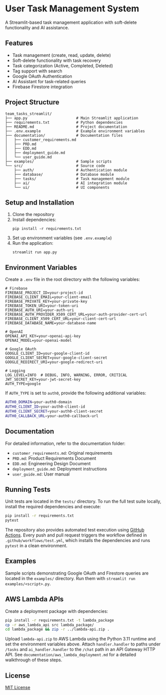 # User Task Management System

A Streamlit-based task management application with soft-delete functionality and AI assistance.

## Features

- Task management (create, read, update, delete)
- Soft-delete functionality with task recovery
- Task categorization (Active, Completed, Deleted)
- Tag support with search
- Google OAuth Authentication
- AI Assistant for task-related queries
- Firebase Firestore integration

## Project Structure

```
team_tasks_streamlit/
├── app.py                      # Main Streamlit application
├── requirements.txt            # Python dependencies
├── README.md                   # Project documentation
├── .env.example                # Example environment variables
├── documentation/              # Documentation files
│   ├── customer_requirements.md
│   ├── PRD.md
│   ├── EDD.md
│   ├── deployment_guide.md
│   └── user_guide.md
├── examples/                   # Sample scripts
└── src/                        # Source code
    ├── auth/                   # Authentication module
    ├── database/               # Database module
    ├── tasks/                  # Task management module
    ├── ai/                     # AI integration module
    └── ui/                     # UI components
```

## Setup and Installation

1. Clone the repository
2. Install dependencies:
   ```
   pip install -r requirements.txt
   ```
3. Set up environment variables (see `.env.example`)
4. Run the application:
   ```
   streamlit run app.py
   ```

## Environment Variables

Create a `.env` file in the root directory with the following variables:

```
# Firebase
FIREBASE_PROJECT_ID=your-project-id
FIREBASE_CLIENT_EMAIL=your-client-email
FIREBASE_PRIVATE_KEY=your-private-key
FIREBASE_TOKEN_URI=your-token-uri
FIREBASE_AUTH_URI=your-auth-uri
FIREBASE_AUTH_PROVIDER_X509_CERT_URL=your-auth-provider-cert-url
FIREBASE_CLIENT_X509_CERT_URL=your-client-cert-url
FIREBASE_DATABASE_NAME=your-database-name

# OpenAI
OPENAI_API_KEY=your-openai-api-key
OPENAI_MODEL=your-openai-model

# Google OAuth
GOOGLE_CLIENT_ID=your-google-client-id
GOOGLE_CLIENT_SECRET=your-google-client-secret
GOOGLE_REDIRECT_URI=your-google-redirect-uri

# Logging
LOG_LEVEL=INFO  # DEBUG, INFO, WARNING, ERROR, CRITICAL
JWT_SECRET_KEY=your-jwt-secret-key
AUTH_TYPE=google
```

If `AUTH_TYPE` is set to `auth0`, provide the following additional variables:

```bash
AUTH0_DOMAIN=your-auth0-domain
AUTH0_CLIENT_ID=your-auth0-client-id
AUTH0_CLIENT_SECRET=your-auth0-client-secret
AUTH0_CALLBACK_URL=your-auth0-callback-url
```

## Documentation

For detailed information, refer to the documentation folder:
- `customer_requirements.md`: Original requirements
- `PRD.md`: Product Requirements Document
- `EDD.md`: Engineering Design Document
- `deployment_guide.md`: Deployment instructions
- `user_guide.md`: User manual


## Running Tests

Unit tests are located in the `tests/` directory. To run the full
test suite locally, install the required dependencies and execute:

```bash
pip install -r requirements.txt
pytest
```

The repository also provides automated test execution using
[GitHub Actions](https://github.com/features/actions). Every push and
pull request triggers the workflow defined in
`.github/workflows/test.yml`, which installs the dependencies and runs
`pytest` in a clean environment.

## Examples

Sample scripts demonstrating Google OAuth and Firestore queries are located in the `examples/` directory. Run them with `streamlit run examples/<script>.py`.

## AWS Lambda APIs

Create a deployment package with dependencies:

```bash
pip install -r requirements.txt -t lambda_package
cp -r aws_lambda_api src lambda_package/
cd lambda_package && zip -r ../lambda-api.zip .
```

Upload `lambda-api.zip` to AWS Lambda using the Python 3.11 runtime and set the environment variables above. Attach `handler.handler` to paths under `/tasks` and `ai_handler.handler` to the `/chat` path in an API Gateway HTTP API.
See `documentation/aws_lambda_deployment.md` for a detailed walkthrough of these steps.


## License

[MIT License](LICENSE)
